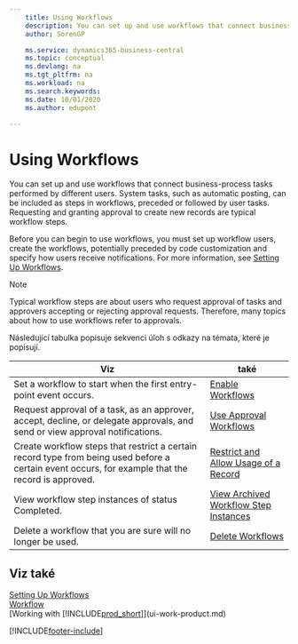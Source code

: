 ```yaml
---
    title: Using Workflows
    description: You can set up and use workflows that connect business-process tasks performed by different users. Learn about the different steps you must take to start using workflows.
    author: SorenGP

    ms.service: dynamics365-business-central
    ms.topic: conceptual
    ms.devlang: na
    ms.tgt_pltfrm: na
    ms.workload: na
    ms.search.keywords:
    ms.date: 10/01/2020
    ms.author: edupont

---
```

# Using Workflows
You can set up and use workflows that connect business-process tasks performed by different users. System tasks, such as automatic posting, can be included as steps in workflows, preceded or followed by user tasks. Requesting and granting approval to create new records are typical workflow steps.

Before you can begin to use workflows, you must set up workflow users, create the workflows, potentially preceded by code customization and specify how users receive notifications. For more information, see [Setting Up Workflows](across-set-up-workflows.md).

> [!NOTE]  
> Typical workflow steps are about users who request approval of tasks and approvers accepting or rejecting approval requests. Therefore, many topics about how to use workflows refer to approvals.

Následující tabulka popisuje sekvenci úloh s odkazy na témata, které je popisují.

| **Viz** | **také** |
|------------|-------------|  
| Set a workflow to start when the first entry-point event occurs. | [Enable Workflows](across-how-to-enable-workflows.md) |
| Request approval of a task, as an approver, accept, decline, or delegate approvals, and send or view approval notifications. | [Use Approval Workflows](across-how-use-approval-workflows.md) |
| Create workflow steps that restrict a certain record type from being used before a certain event occurs, for example that the record is approved. | [Restrict and Allow Usage of a Record](across-how-to-restrict-and-allow-usage-of-a-record.md) |
| View workflow step instances of status Completed. | [View Archived Workflow Step Instances](across-how-to-view-archived-workflow-step-instances.md) |
| Delete a workflow that you are sure will no longer be used. | [Delete Workflows](across-how-to-delete-workflows.md) |

## Viz také
[Setting Up Workflows](across-set-up-workflows.md)   
[Workflow](across-workflow.md)   
[Working with [!INCLUDE[prod_short](includes/prod_short.md)]](ui-work-product.md)


[!INCLUDE[footer-include](includes/footer-banner.md)]